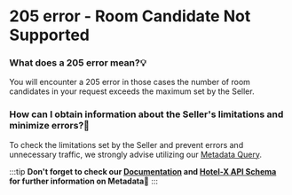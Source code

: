 ﻿---
sidebar_position: 9
---

# 205 error - Room Candidate Not Supported

### What does a 205 error mean?💡
You will encounter a 205 error in those cases the number of room candidates in your request exceeds the maximum set by the Seller.

### How can I obtain information about the Seller's limitations and minimize errors?🚫
To check the limitations set by the Seller and prevent errors and unnecessary traffic, we strongly advise utilizing our [Metadata Query](https://knowledge.travelgate.com/hotel-x-development-metadata).
 
:::tip
**Don't forget to check our [Documentation](https://docs.travelgatex.com/connectiontypesbuyers/hotel-x/methods/staticcontent/metadata/) and [Hotel-X API Schema](https://api.travelgatex.com/) for further information on Metadata🚀**
:::
